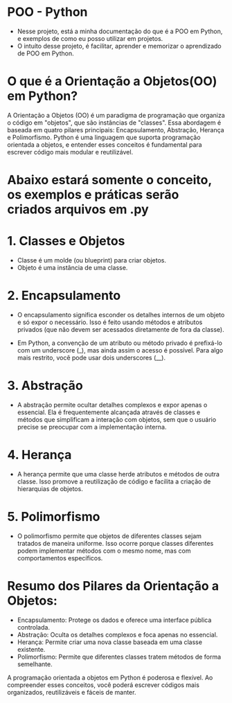 # POO - Python

- Nesse projeto, está a minha documentação do que é a POO em Python, e exemplos de como eu posso utilizar em projetos.
- O intuíto desse projeto, é facilitar, aprender e memorizar o aprendizado de POO em Python.

# O que é a Orientação a Objetos(OO) em Python?
A Orientação a Objetos (OO) é um paradigma de programação que organiza o código em "objetos", que são instâncias de "classes". Essa abordagem é baseada em quatro pilares principais: Encapsulamento, Abstração, Herança e Polimorfismo. Python é uma linguagem que suporta programação orientada a objetos, e entender esses conceitos é fundamental para escrever código mais modular e reutilizável.

# Abaixo estará somente o conceito, os exemplos e práticas serão criados arquivos em .py

# 1. Classes e Objetos
- Classe é um molde (ou blueprint) para criar objetos.
- Objeto é uma instância de uma classe.

# 2. Encapsulamento
* O encapsulamento significa esconder os detalhes internos de um objeto e só expor o necessário. Isso é feito usando métodos e atributos privados (que não devem ser acessados diretamente de fora da classe).
- Em Python, a convenção de um atributo ou método privado é prefixá-lo com um underscore (_), mas ainda assim o acesso é possível. Para algo mais restrito, você pode usar dois underscores (__).

# 3. Abstração
- A abstração permite ocultar detalhes complexos e expor apenas o essencial. Ela é frequentemente alcançada através de classes e métodos que simplificam a interação com objetos, sem que o usuário precise se preocupar com a implementação interna.

# 4. Herança
- A herança permite que uma classe herde atributos e métodos de outra classe. Isso promove a reutilização de código e facilita a criação de hierarquias de objetos.

# 5. Polimorfismo
- O polimorfismo permite que objetos de diferentes classes sejam tratados de maneira uniforme. Isso ocorre porque classes diferentes podem implementar métodos com o mesmo nome, mas com comportamentos específicos.

# Resumo dos Pilares da Orientação a Objetos:

- Encapsulamento: Protege os dados e oferece uma interface pública controlada.
- Abstração: Oculta os detalhes complexos e foca apenas no essencial.
- Herança: Permite criar uma nova classe baseada em uma classe existente.
- Polimorfismo: Permite que diferentes classes tratem métodos de forma semelhante.

A programação orientada a objetos em Python é poderosa e flexível. Ao compreender esses conceitos, você poderá escrever códigos mais organizados, reutilizáveis e fáceis de manter.
